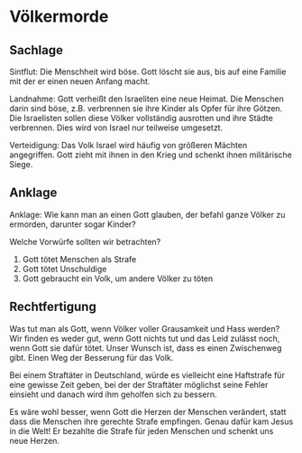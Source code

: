 # Völkermorde
[//]: # (E13, E14)
[//]: # (bedarf noch Überarbeitung)

## Sachlage

Sintflut: Die Menschheit wird böse. Gott löscht sie aus, bis auf eine Familie mit der er einen neuen Anfang macht.

Landnahme: Gott verheißt den Israeliten eine neue Heimat. Die Menschen darin sind böse, z.B. verbrennen sie ihre Kinder als Opfer für ihre Götzen. Die Israelisten sollen diese Völker vollständig ausrotten und ihre Städte verbrennen. Dies wird von Israel nur teilweise umgesetzt.

Verteidigung: Das Volk Israel wird häufig von größeren Mächten angegriffen. Gott zieht mit ihnen in den Krieg und schenkt ihnen militärische Siege.

## Anklage

Anklage: Wie kann man an einen Gott glauben, der befahl ganze Völker zu ermorden, darunter sogar Kinder?

Welche Vorwürfe sollten wir betrachten?

1. Gott tötet Menschen als Strafe
2. Gott tötet Unschuldige
3. Gott gebraucht ein Volk, um andere Völker zu töten

## Rechtfertigung

[//]: # (auf 1.,2.,3. eingehen)

Was tut man als Gott, wenn Völker voller Grausamkeit und Hass werden? Wir finden es weder gut, wenn Gott nichts tut und das Leid zulässt noch, wenn Gott sie dafür tötet. Unser Wunsch ist, dass es einen Zwischenweg gibt. Einen Weg der Besserung für das Volk. 

Bei einem Straftäter in Deutschland, würde es vielleicht eine Haftstrafe für eine gewisse Zeit geben, bei der der Straftäter möglichst seine Fehler einsieht und danach wird ihm geholfen sich zu bessern.

Es wäre wohl besser, wenn Gott die Herzen der Menschen verändert, statt dass die Menschen ihre gerechte Strafe empfingen. Genau dafür kam Jesus in die Welt! Er bezahlte die Strafe für jeden Menschen und schenkt uns neue Herzen.